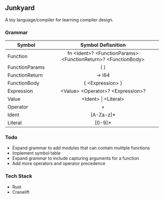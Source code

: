 ## Junkyard

A toy language/compiler for learning compiler design.

### Grammar

| Symbol         |                        Symbol Defisnition                         |
| -------------- | :---------------------------------------------------------------: |
| Function       | fn \<Ident>? \<FunctionParams> \<FunctionReturn>? \<FunctionBody> |
| FunctionParams |                                ( )                                |
| FunctionReturn |                              -> i64                               |
| FunctionBody   |                        { \<Expression\> }                         |
| Expression     |               \<Value> \<Operator>? \<Expression>?                |
| Value          |                      \<Ident> \| \<Literal>                       |
| Operator       |                                 +                                 |
| Ident          |                             [A-Za-z]*                             |
| Literal        |                              [0-9]*                               |

### Todo 

* Expand grammar to add modules that can contain mulitple functions
* Implement symbol table
* Expand grammar to include capturing arguments for a function
* Add more operators and operator precedence

### Tech Stack

* Rust
* Cranelift
